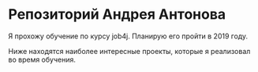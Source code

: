 # Репозиторий Андрея Антонова

Я прохожу обучение по курсу job4j. Планирую его пройти в 2019 году.

Ниже находятся наиболее интересные проекты, которые я реализовал во время обучения.
